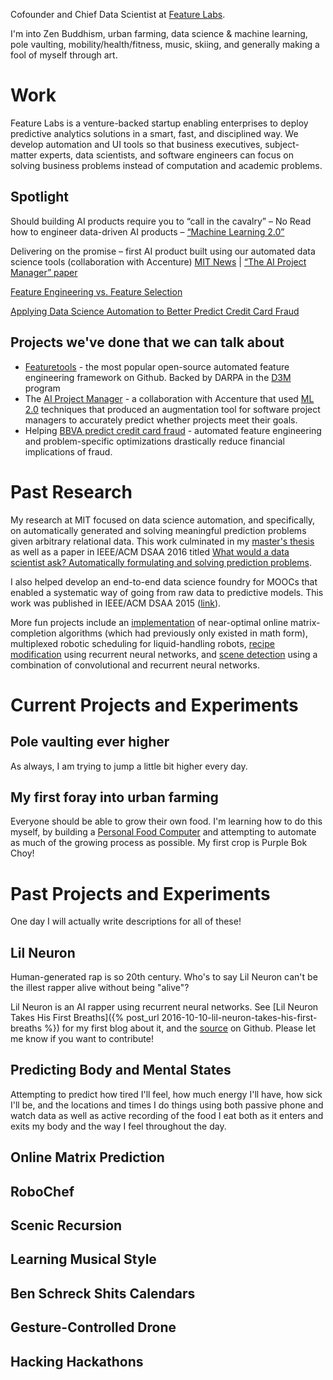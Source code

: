 Cofounder and Chief Data Scientist at [Feature Labs](https://www.featurelabs.com).

I'm into Zen Buddhism, urban farming, data science & machine learning, pole vaulting, mobility/health/fitness, music, skiing, and generally making a fool of myself through art.

# Work

Feature Labs is a venture-backed startup enabling enterprises to deploy
predictive analytics solutions in a smart, fast, and disciplined way.
We develop automation and UI tools so that business executives, subject-matter experts,
data scientists, and
software engineers can focus on solving business problems instead of
computation and academic problems.

## Spotlight

Should building AI products require you to “call in the cavalry” – No
Read how to engineer data-driven AI products – [“Machine Learning 2.0”](https://www.featuretools.com/wp-content/uploads/2018/03/ml20.pdf)

Delivering on the promise – first AI product built using our automated data science tools (collaboration with Accenture)
[MIT News](http://news.mit.edu/2018/ml-20-machine-learning-many-data-science-0306) | [“The AI Project Manager” paper](https://www.featuretools.com/wp-content/uploads/2018/03/AIPM.pdf)

[Feature Engineering vs. Feature Selection](https://www.featurelabs.com/blog/feature-engineering-vs-feature-selection/)

[Applying Data Science Automation to Better Predict Credit Card Fraud](https://www.featurelabs.com/blog/predicting-credit-card-fraud/)



## Projects we've done that we can talk about

 - [Featuretools](https://www.featuretools.com) - the most popular open-source automated feature engineering framework on Github. Backed by DARPA in the [D3M](https://www.darpa.mil/program/data-driven-discovery-of-models) program
 - The [AI Project Manager](https://www.featuretools.com/wp-content/uploads/2018/03/AIPM.pdf) - a collaboration with Accenture that used [ML 2.0](http://news.mit.edu/2018/ml-20-machine-learning-many-data-science-0306) techniques that produced an augmentation tool for software project managers to accurately predict whether projects meet their goals.
 - Helping [BBVA predict credit card fraud](https://www.featurelabs.com/blog/predicting-credit-card-fraud/) - automated feature engineering and problem-specific optimizations drastically reduce financial implications of fraud.

# Past Research

My research at MIT focused on data science automation, and specifically,
on automatically generated and solving meaningful prediction problems
given arbitrary relational data. This work culminated in my [master's thesis](
/assets/MIT_Meng_BenSchreck.pdf)
as well as a paper in IEEE/ACM DSAA 2016 titled [What would a data scientist ask?
Automatically formulating and solving prediction
problems](http://dai.lids.mit.edu/Trane.pdf).

 I also helped develop an end-to-end data science foundry
for MOOCs that enabled a systematic way of going from raw data to predictive models. This work was published in IEEE/ACM DSAA 2015
([link](http://groups.csail.mit.edu/EVO-DesignOpt/groupWebSite/uploads/Main/DSAA___MOOC_paper_tar.pdf)).

More fun projects include an [implementation](https://github.com/bschreck/near-optimal-online-matrix-prediction) of near-optimal online matrix-completion algorithms (which had previously only existed in math form),
multiplexed robotic scheduling for liquid-handling robots,
[recipe modification](https://github.com/bschreck/robo-chef) using recurrent neural networks, and [scene detection](https://github.com/bschreck/scenic-recursion)
using a combination of convolutional and recurrent neural networks.


# Current Projects and Experiments

## Pole vaulting ever higher

As always, I am trying to jump a little bit higher every day.

## My first foray into urban farming

Everyone should be able to grow their own food. I'm learning how to do this myself, by building a [Personal Food Computer](https://www.media.mit.edu/posts/build-a-food-computer/) and attempting to automate as much of the growing process as possible.
My first crop is Purple Bok Choy!

# Past Projects and Experiments

One day I will actually write descriptions for all of these!

## Lil Neuron

Human-generated rap is so 20th century. Who's to say Lil Neuron can't be
the illest rapper alive without being "alive"?

Lil Neuron is an AI rapper using recurrent neural networks. See [Lil
Neuron Takes His First Breaths]({% post_url
2016-10-10-lil-neuron-takes-his-first-breaths %}) for my first blog
about it, and the [source](https://github.com/bschreck/lil-neuron) on Github.
Please let me know if you want to contribute!


## Predicting Body and Mental States

Attempting to predict how tired I'll feel, how much energy I'll have,
how sick I'll be, and the locations and times I do things using both passive phone and watch data as well as active
recording of the food I eat both as it enters and exits my body and the way I feel throughout the day.

## Online Matrix Prediction

## RoboChef

## Scenic Recursion

## Learning Musical Style

## Ben Schreck Shits Calendars

## Gesture-Controlled Drone

## Hacking Hackathons
